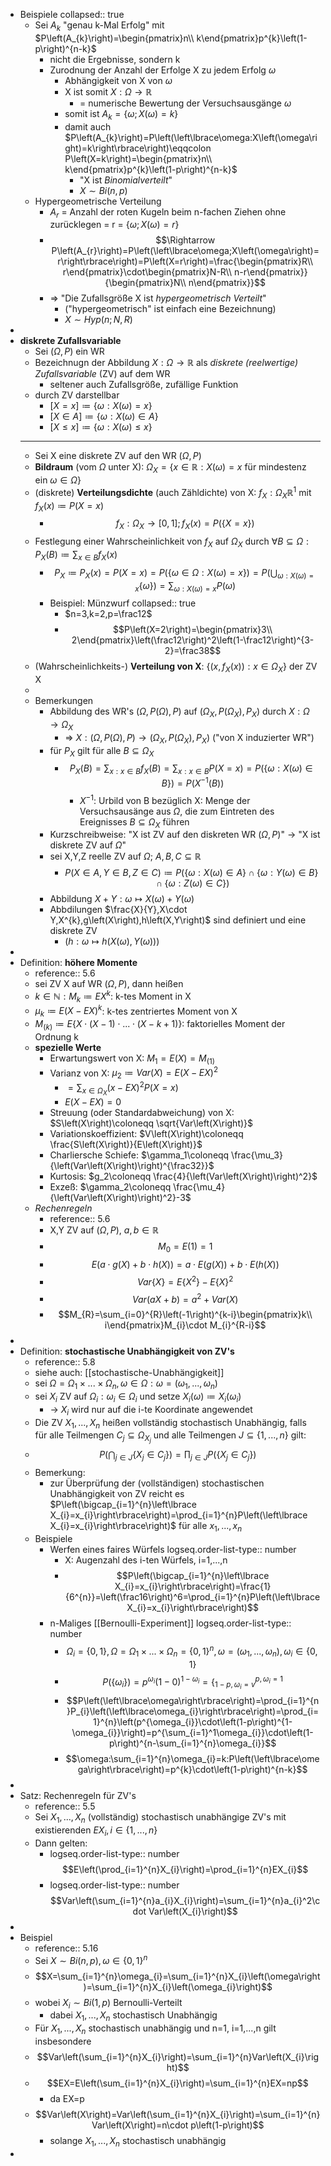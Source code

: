 - Beispiele
  collapsed:: true
	- Sei $A_{k}$ "genau k-Mal Erfolg" mit $P\left(A_{k}\right)=\begin{pmatrix}n\\ k\end{pmatrix}p^{k}\left(1-p\right)^{n-k}$
		- nicht die Ergebnisse, sondern k
		- Zurodnung der Anzahl der Erfolge X zu jedem Erfolg $\omega$
			- Abhängigkeit von X von $\omega$
			- X ist somit $X:\Omega\rightarrow\mathbb{R}$
				- = numerische Bewertung der Versuchsausgänge $\omega$
			- somit ist $A_{k}=\left\lbrace\omega;X\left(\omega\right)=k\right\rbrace$
			- damit auch $P\left(A_{k}\right)=P\left(\left\lbrace\omega:X\left(\omega\right)=k\right\rbrace\right)\eqqcolon P\left(X=k\right)=\begin{pmatrix}n\\ k\end{pmatrix}p^{k}\left(1-p\right)^{n-k}$
				- "X ist *Binomialverteilt*"
				- $X\sim Bi\left(n,p\right)$
	- Hypergeometrische Verteilung
		- $A_{r}$ = Anzahl der roten Kugeln beim n-fachen Ziehen ohne zurücklegen = r = $\left\lbrace\omega;X\left(\omega\right)=r\right\rbrace$
		- $$\Rightarrow P\left(A_{r}\right)=P\left(\left\lbrace\omega;X\left(\omega\right)=r\right\rbrace\right)=P\left(X=r\right)=\frac{\begin{pmatrix}R\\ r\end{pmatrix}\cdot\begin{pmatrix}N-R\\ n-r\end{pmatrix}}{\begin{pmatrix}N\\ n\end{pmatrix}}$$
		- => "Die Zufallsgröße X ist *hypergeometrisch Verteilt*"
			- ("hypergeometrisch" ist einfach eine Bezeichnung)
			- $X\sim Hyp\left(n;N,R\right)$
-
- **diskrete Zufallsvariable**
	- Sei $\left(\Omega,P\right)$ ein WR
	- Bezeichnugn der Abbildung $X:\Omega\rightarrow\mathbb{R}$ als *diskrete (reelwertige) Zufallsvariable* (ZV) auf dem WR
		- seltener auch Zufallsgröße, zufällige Funktion
	- durch ZV darstellbar
		- $\left\lbrack X=x\right\rbrack\coloneqq \left\lbrace\omega:X\left(\omega\right)=x\right\rbrace$
		- $\left\lbrack X\in A\right\rbrack\coloneqq \left\lbrace\omega:X\left(\omega\right)\in A\right\rbrace$
		- $\left\lbrack X\leq x\right\rbrack\coloneqq \left\lbrace\omega:X\left(\omega\right)\leq x\right\rbrace$
	- ---
	- Sei X eine diskrete ZV auf den WR $\left(\Omega,P\right)$
	- **Bildraum** (vom $\Omega$ unter X): $\Omega_{X}=\left\lbrace x\in\mathbb{R}:X\left(\omega\right)=x\text{ für mindestenz ein }\omega\in\Omega\right\rbrace$
	- (diskrete) **Verteilungsdichte** (auch Zähldichte) von X: $f_{X}:\Omega_{X}\mathbb{R}^1$ mit $f_{X}\left(x\right)\coloneqq P\left(X=x\right)$
		- $$f_{X}:\Omega_{X}\rightarrow\left\lbrack0,1\right\rbrack;f_{X}\left(x\right)=P\left(\left\lbrace X=x\right\rbrace\right)$$
	- Festlegung einer Wahrscheinlichkeit von $f_{X}$ auf $\Omega_{X}$ durch $\forall B\subseteq\Omega:P_{X}\left(B\right)\coloneqq \sum_{x\in B}f_{X}\left(x\right)$
		- $$P_{X}\coloneqq P_{X}\left(x\right)=P\left(X=x\right)=P\left(\left\lbrace\omega\in\Omega:X\left(\omega\right)=x\right\rbrace\right)=P\left(\bigcup_{\omega:X\left(\omega\right)=x}\left\lbrace\omega\right\rbrace\right)=\sum_{\omega:X\left(\omega\right)=x}P\left(\omega\right)$$
		- Beispiel: Münzwurf
		  collapsed:: true
			- $n=3,k=2,p=\frac12$
			- $$P\left(X=2\right)=\begin{pmatrix}3\\ 2\end{pmatrix}\left(\frac12\right)^2\left(1-\frac12\right)^{3-2}=\frac38$$
	- (Wahrscheinlichkeits-) **Verteilung von X**: $\left\lbrace\left(x,f_{X}\left(x\right)\right):x\in\Omega_{X}\right\rbrace$ der ZV X
	-
	- Bemerkungen
		- Abbildung des WR's $\left(\Omega,P\left(\Omega\right),P\right)$ auf $\left(\Omega_{X},P\left(\Omega_{X}\right),P_{X}\right)$ durch $X:\Omega\rightarrow\Omega_{X}$
			- => $X:\left(\Omega,P\left(\Omega\right),P\right)\rightarrow\left(\Omega_{X},P\left(\Omega_{X}\right),P_{X}\right)$ ("von X induzierter WR")
		- für $P_{X}$ gilt für alle $B\subseteq\Omega_{X}$
			- $$P_{X}\left(B\right)=\sum_{x:x\in B}f_{X}\left(B\right)=\sum_{x:x\in B}P\left(X=x\right)=P\left(\left\lbrace\omega:X\left(\omega\right)\in B\right\rbrace\right)=P\left(X^{-1}\left(B\right)\right)$$
				- $X^{-1}$: Urbild von B bezüglich X: Menge der Versuchsausänge aus $\Omega$, die zum Eintreten des Ereignisses $B\subseteq\Omega_{X}$ führen
		- Kurzschreibweise: "X ist ZV auf den diskreten WR $\left(\Omega,P\right)$" -> "X ist diskrete ZV auf $\Omega$"
		- sei X,Y,Z reelle ZV auf $\Omega$; $A,B,C\subseteq\mathbb{R}$
			- $$P\left(X\in A,Y\in B,Z\in C\right)\coloneqq P\left(\left\lbrace\omega:X\left(\omega\right)\in A\right\rbrace\cap\left\lbrace\omega:Y\left(\omega\right)\in B\right\rbrace\cap\left\lbrace\omega:Z\left(\omega\right)\in C\right\rbrace\right)$$
		- Abbildung $X+Y:\omega\mapsto X\left(\omega\right)+Y\left(\omega\right)$
		- Abbdilungen $\frac{X}{Y},X\cdot Y,X^{k},g\left(X\right),h\left(X,Y\right)$ sind definiert und eine diskrete ZV
			- ($h:\omega\mapsto h\left(X\left(\omega\right),Y\left(\omega\right)\right)$)
-
- Definition: **höhere Momente**
	- reference:: 5.6
	- sei ZV X auf WR $\left(\Omega,P\right)$, dann heißen
	- $k\in\mathbb{N}:M_{k}\coloneqq EX^{k}$: k-tes Moment in X
	- $\mu_{k}\coloneqq E\left(X-EX\right)^{k}$: k-tes zentriertes Moment von X
	- $M_{\left(k\right)}\coloneqq E\left\lbrace X\cdot\left(X-1\right)\cdot...\cdot\left(X-k+1\right)\right\rbrace$: faktorielles Moment der Ordnung k
	- **spezielle Werte**
		- Erwartungswert von X: $M_1=E\left(X\right)=M_{\left(1\right)}$
		- Varianz von X: $\mu_2\coloneqq Var\left(X\right)=E\left(X-EX\right)^2$
			- $=\sum_{x\in\Omega_{X}}\left(x-EX\right)^2P\left(X=x\right)$
			- $E\left(X-EX\right)=0$
		- Streuung (oder Standardabweichung) von X: $S\left(X\right)\coloneqq \sqrt{Var\left(X\right)}$
		- Variationskoeffizient: $V\left(X\right)\coloneqq \frac{S\left(X\right)}{E\left(X\right)}$
		- Charliersche Schiefe: $\gamma_1\coloneqq \frac{\mu_3}{\left(Var\left(X\right)\right)^{\frac32}}$
		- Kurtosis: $g_2\coloneqq \frac{4}{\left(Var\left(X\right)\right)^2}$
		- Exzeß: $\gamma_2\coloneqq \frac{\mu_4}{\left(Var\left(X\right)\right)^2}-3$
	- *Rechenregeln*
		- reference:: 5.6
		- X,Y ZV auf $\left(\Omega,P\right)$, $a,b\in\mathbb{R}$
		- $$M_0=E\left(1\right)=1$$
		- $$E\left(a\cdot g\left(X\right)+b\cdot h\left(X\right)\right)=a\cdot E\left(g\left(X\right)\right)+b\cdot E\left(h\left(X\right)\right)$$
		- $$Var\left\lbrace X\right\rbrace=E\left\lbrace X^2\right\rbrace-E\left\lbrace X\right\rbrace^2$$
		- $$Var\left(aX+b\right)=a^2+Var\left(X\right)$$
		- $$M_{R}=\sum_{i=0}^{R}\left(-1\right)^{k-i}\begin{pmatrix}k\\ i\end{pmatrix}M_{i}\cdot M_{i}^{R-i}$$
-
- Definition: **stochastische Unabhängigkeit von ZV's**
	- reference:: 5.8
	- siehe auch: [[stochastische-Unabhängigkeit]]
	- sei $\Omega=\Omega_1\times...\times\Omega_{n},\omega\in\Omega:\omega=\left(\omega_1,...,\omega_{n}\right)$
	- sei $X_{i}$ ZV auf $\Omega_{i}:\omega_{i}\in\Omega_{i}$ und setze $X_{i}\left(\omega\right)\coloneqq X_{i}\left(\omega_{i}\right)$
		- -> $X_{i}$ wird nur auf die i-te Koordinate angewendet
	- Die ZV $X_1,...,X_{n}$ heißen vollständig stochastisch Unabhängig, falls für alle Teilmengen $C_{j}\subseteq\Omega_{X_{j}}$ und alle Teilmengen $J\subseteq\left\lbrace1,...,n\right\rbrace$ gilt:
	- $$P\left(\bigcap_{j\in J}\left\lbrace X_{j}\in C_{j}\right\rbrace\right)=\prod_{j\in J}P\left(\left\lbrace X_{j}\in C_{j}\right\rbrace\right)$$
	- Bemerkung:
		- zur Überprüfung der (vollständigen) stochastischen Unabhängigkeit von ZV reicht es $P\left(\bigcap_{i=1}^{n}\left\lbrace X_{i}=x_{i}\right\rbrace\right)=\prod_{i=1}^{n}P\left(\left\lbrace X_{i}=x_{i}\right\rbrace\right)$ für alle $x_1,...,x_{n}$
	- Beispiele
		- Werfen eines faires Würfels
		  logseq.order-list-type:: number
			- X: Augenzahl des i-ten Würfels, i=1,...,n
			- $$P\left(\bigcap_{i=1}^{n}\left\lbrace X_{i}=x_{i}\right\rbrace\right)=\frac{1}{6^{n}}=\left(\frac16\right)^6=\prod_{i=1}^{n}P\left(\left\lbrace X_{i}=x_{i}\right\rbrace\right)$$
		- n-Maliges [[Bernoulli-Experiment]]
		  logseq.order-list-type:: number
			- $$\Omega_{i}=\left\lbrace0,1\right\rbrace,\Omega=\Omega_1\times...\times\Omega_{n}=\left\lbrace0,1\right\rbrace^{n},\omega=\left(\omega_1,...,\omega_{n}\right),\omega_{i}\in\left\lbrace0,1\right\rbrace$$
			- $$P\left(\left\lbrace\omega_{i}\right\rbrace\right)=p^{\omega_{i}}\left(1-0\right)^{1-\omega_{i}}=\left\lbrace_{1-p,\omega_{i}=v}^{p,\omega_{i}=1}\right.$$
			- $$P\left(\left\lbrace\omega\right\rbrace\right)=\prod_{i=1}^{n}P_{i}\left(\left\lbrace\omega_{i}\right\rbrace\right)=\prod_{i=1}^{n}\left(p^{\omega_{i}}\cdot\left(1-p\right)^{1-\omega_{i}}\right)=p^{\sum_{i=1}^1\omega_{i}}\cdot\left(1-p\right)^{n-\sum_{i=1}^{n}\omega_{i}}$$
			- $$\omega:\sum_{i=1}^{n}\omega_{i}=k:P\left(\left\lbrace\omega\right\rbrace\right)=p^{k}\cdot\left(1-p\right)^{n-k}$$
-
- Satz: Rechenregeln für ZV's
	- reference:: 5.5
	- Sei $X_1,...,X_{n}$ (vollständig) stochastisch unabhängige ZV's mit existierenden $EX_{i},i\in\left\lbrace1,...,n\right\rbrace$
	- Dann gelten:
		- logseq.order-list-type:: number
		  $$E\left(\prod_{i=1}^{n}X_{i}\right)=\prod_{i=1}^{n}EX_{i}$$
		- logseq.order-list-type:: number
		  $$Var\left(\sum_{i=1}^{n}a_{i}X_{i}\right)=\sum_{i=1}^{n}a_{i}^2\cdot Var\left(X_{i}\right)$$
-
- Beispiel
	- reference:: 5.16
	- Sei $X\sim Bi\left(n,p\right),\omega\in\left\lbrace0,1\right\rbrace^{n}$
	- $$X=\sum_{i=1}^{n}\omega_{i}=\sum_{i=1}^{n}X_{i}\left(\omega\right)=\sum_{i=1}^{n}X_{i}\left(\omega_{i}\right)$$
	- wobei $X_{i}\sim Bi\left(1,p\right)$ Bernoulli-Verteilt
		- dabei $X_1,...,X_{n}$ stochastisch Unabhängig
	- Für $X_1,...,X_{n}$ stochastisch unabhängig und n=1, i=1,...,n gilt insbesondere
	- $$Var\left(\sum_{i=1}^{n}X_{i}\right)=\sum_{i=1}^{n}Var\left(X_{i}\right)$$
	- $$EX=E\left(\sum_{i=1}^{n}X_{i}\right)=\sum_{i=1}^{n}EX=np$$
		- da EX=p
	- $$Var\left(X\right)=Var\left(\sum_{i=1}^{n}X_{i}\right)=\sum_{i=1}^{n}Var\left(X\right)=n\cdot p\left(1-p\right)$$
		- solange $X_1,...,X_{n}$ stochastisch unabhängig
-